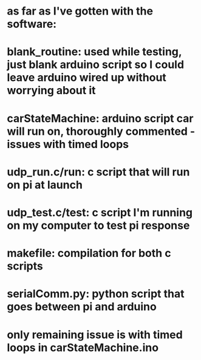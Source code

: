 # as far as I've gotten with the software:
#   blank_routine: used while testing, just blank arduino script so I could leave arduino wired up without worrying about it
#   carStateMachine: arduino script car will run on, thoroughly commented - issues with timed loops
#   udp_run.c/run: c script that will run on pi at launch
#   udp_test.c/test: c script I'm running on my computer to test pi response
#   makefile: compilation for both c scripts
#   serialComm.py: python script that goes between pi and arduino
#   only remaining issue is with timed loops in carStateMachine.ino
